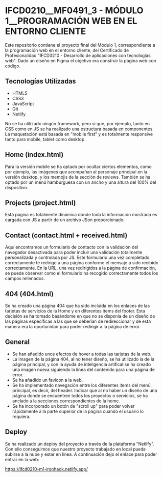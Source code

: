 # IFCD0210__MF0491_3 - MÓDULO 1__PROGRAMACIÓN WEB EN EL ENTORNO CLIENTE
Este repositorio contiene el proyecto final del Módulo 1, correspondiente a la programación web en el entorno cliente, del Certificado de Profesionalidad "IFCD0210 - Desarrollo de aplicaciones con tecnologías web". Dado un diseño en Figma el objetivo era construir la página web con código.

## Tecnologías Utilizadas
- HTML5
- CSS3
- JavaScript
- Git
- Netlify

No se ha utilizado ningún framework, pero si que, por ejemplo, tanto en CSS como en JS se ha realizado una estructura basada en componentes. La maquetación está basada en "mobile first" y es totalmente responsive tanto para mobile, tablet como desktop.

## Home (index.html)
Para la versión mobile se ha optado por ocultar ciertos elementos, como por ejemplo, las imágenes que acompañan al personaje principal en la versión desktop, y los memojis de la sección de reviews. También se ha optado por un menú hamburguesa con un ancho y una altura del 100% del dispositivo.

## Projects (project.html)
Está página es totalmente dinámica donde toda la información mostrada es cargada con JS a partir de un archivo JSon proporcionado.

## Contact (contact.html + received.html)
Aquí encontramos un formulario de contacto con la validación del navegador desactivada para poder incluir una validación totalmente personalizada y controlada por JS. Este formulario una vez completado correctamente te redirige a una página conforme el mensaje a sido recibido correctamente. En la URL, una vez redirigidos a la página de confirmación, se puede observar como el formulario ha recogido correctamente todos los campos rellenados.

## 404 (404.html)
Se ha creado una página 404 que ha sido incluida en los enlaces de las tarjetas de servicios de la Home y en diferentes items del footer. Esta decisión se ha tomado basándome en que no se disponia de un diseño de las páginas específicas a las que se deberían de redireccionar y de esta manera era la oportunidad para poder redirigir a la página de error.

## General
- Se han añadido unos efectos de hover a todas las tarjetas de la web.
- La imagen de la página 404, al no tener diseño, se ha utilizado la de la página principal, y con la ayuda de inteligencia artifical se ha creado una imagen nueva siguiendo la linea del contenido para una página de error.
- Se ha añadido un favicon a la web.
- Se ha implementado navegación entre los diferentes items del menú principal, es decir, del header. Indicar que al no haber un diseño de una página donde se encuentren todos los proyectos o servicios, se ha anclado a la secciones correspondientes de la home.
- Se ha incorporado un botón de "scroll up" para poder volver rápidamente a la parte superior de la página cuando el usuario lo requiera.

## Deploy
Se ha realizado un deploy del proyecto a través de la plataforma "Netlify". Con ello conseguimos que nuestro proyecto trabajado en local pueda subirse a la nube y estar en línea. A continuación dejo el enlace para poder entrar en la web:

https://ifcd0210-m1-ironhack.netlify.app/
